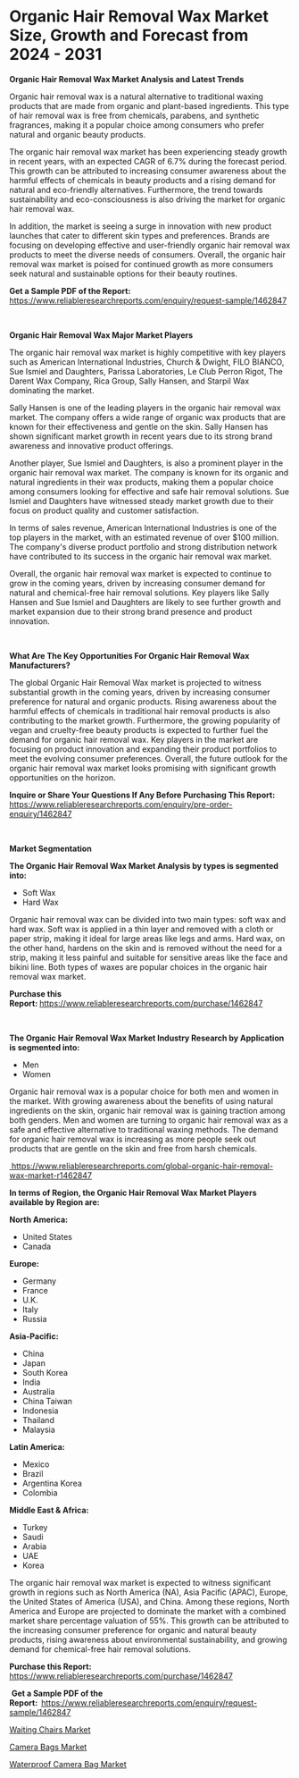 <p><h1>Organic Hair Removal Wax Market Size, Growth and Forecast from 2024 - 2031</h1></p><p><strong>Organic Hair Removal Wax Market Analysis and Latest Trends</strong></p>
<p><p>Organic hair removal wax is a natural alternative to traditional waxing products that are made from organic and plant-based ingredients. This type of hair removal wax is free from chemicals, parabens, and synthetic fragrances, making it a popular choice among consumers who prefer natural and organic beauty products.</p><p>The organic hair removal wax market has been experiencing steady growth in recent years, with an expected CAGR of 6.7% during the forecast period. This growth can be attributed to increasing consumer awareness about the harmful effects of chemicals in beauty products and a rising demand for natural and eco-friendly alternatives. Furthermore, the trend towards sustainability and eco-consciousness is also driving the market for organic hair removal wax.</p><p>In addition, the market is seeing a surge in innovation with new product launches that cater to different skin types and preferences. Brands are focusing on developing effective and user-friendly organic hair removal wax products to meet the diverse needs of consumers. Overall, the organic hair removal wax market is poised for continued growth as more consumers seek natural and sustainable options for their beauty routines.</p></p>
<p><strong>Get a Sample PDF of the Report:&nbsp;</strong> <a href="https://www.reliableresearchreports.com/enquiry/request-sample/1462847">https://www.reliableresearchreports.com/enquiry/request-sample/1462847</a></p>
<p>&nbsp;</p>
<p><strong>Organic Hair Removal Wax Major Market Players</strong></p>
<p><p>The organic hair removal wax market is highly competitive with key players such as American International Industries, Church & Dwight, FILO BIANCO, Sue Ismiel and Daughters, Parissa Laboratories, Le Club Perron Rigot, The Darent Wax Company, Rica Group, Sally Hansen, and Starpil Wax dominating the market.</p><p>Sally Hansen is one of the leading players in the organic hair removal wax market. The company offers a wide range of organic wax products that are known for their effectiveness and gentle on the skin. Sally Hansen has shown significant market growth in recent years due to its strong brand awareness and innovative product offerings.</p><p>Another player, Sue Ismiel and Daughters, is also a prominent player in the organic hair removal wax market. The company is known for its organic and natural ingredients in their wax products, making them a popular choice among consumers looking for effective and safe hair removal solutions. Sue Ismiel and Daughters have witnessed steady market growth due to their focus on product quality and customer satisfaction.</p><p>In terms of sales revenue, American International Industries is one of the top players in the market, with an estimated revenue of over $100 million. The company's diverse product portfolio and strong distribution network have contributed to its success in the organic hair removal wax market.</p><p>Overall, the organic hair removal wax market is expected to continue to grow in the coming years, driven by increasing consumer demand for natural and chemical-free hair removal solutions. Key players like Sally Hansen and Sue Ismiel and Daughters are likely to see further growth and market expansion due to their strong brand presence and product innovation.</p></p>
<p>&nbsp;</p>
<p><strong>What Are The Key Opportunities For Organic Hair Removal Wax Manufacturers?</strong></p>
<p><p>The global Organic Hair Removal Wax market is projected to witness substantial growth in the coming years, driven by increasing consumer preference for natural and organic products. Rising awareness about the harmful effects of chemicals in traditional hair removal products is also contributing to the market growth. Furthermore, the growing popularity of vegan and cruelty-free beauty products is expected to further fuel the demand for organic hair removal wax. Key players in the market are focusing on product innovation and expanding their product portfolios to meet the evolving consumer preferences. Overall, the future outlook for the organic hair removal wax market looks promising with significant growth opportunities on the horizon.</p></p>
<p><strong>Inquire or Share Your Questions If Any Before Purchasing This Report:</strong> <a href="https://www.reliableresearchreports.com/enquiry/pre-order-enquiry/1462847">https://www.reliableresearchreports.com/enquiry/pre-order-enquiry/1462847</a></p>
<p>&nbsp;</p>
<p><strong>Market Segmentation</strong></p>
<p><strong>The Organic Hair Removal Wax Market Analysis by types is segmented into:</strong></p>
<p><ul><li>Soft Wax</li><li>Hard Wax</li></ul></p>
<p><p>Organic hair removal wax can be divided into two main types: soft wax and hard wax. Soft wax is applied in a thin layer and removed with a cloth or paper strip, making it ideal for large areas like legs and arms. Hard wax, on the other hand, hardens on the skin and is removed without the need for a strip, making it less painful and suitable for sensitive areas like the face and bikini line. Both types of waxes are popular choices in the organic hair removal wax market.</p></p>
<p><strong>Purchase this Report:&nbsp;</strong><a href="https://www.reliableresearchreports.com/purchase/1462847">https://www.reliableresearchreports.com/purchase/1462847</a></p>
<p>&nbsp;</p>
<p><strong>The Organic Hair Removal Wax Market Industry Research by Application is segmented into:</strong></p>
<p><ul><li>Men</li><li>Women</li></ul></p>
<p><p>Organic hair removal wax is a popular choice for both men and women in the market. With growing awareness about the benefits of using natural ingredients on the skin, organic hair removal wax is gaining traction among both genders. Men and women are turning to organic hair removal wax as a safe and effective alternative to traditional waxing methods. The demand for organic hair removal wax is increasing as more people seek out products that are gentle on the skin and free from harsh chemicals.</p></p>
<p><a href="https://www.reliableresearchreports.com/global-organic-hair-removal-wax-market-r1462847">&nbsp;https://www.reliableresearchreports.com/global-organic-hair-removal-wax-market-r1462847</a></p>
<p><strong>In terms of Region, the Organic Hair Removal Wax Market Players available by Region are:</strong></p>
<p>
    <p> <strong> North America: </strong>
        <ul>
            <li>United States</li>
            <li>Canada</li>
        </ul>
        </p> 
    <p> <strong> Europe: </strong>
        <ul>
            <li>Germany</li>
            <li>France</li>
            <li>U.K.</li>
            <li>Italy</li>
            <li>Russia</li>
        </ul>
        </p> 
    <p> <strong> Asia-Pacific: </strong>
        <ul>
            <li>China</li>
            <li>Japan</li>
            <li>South Korea</li>
            <li>India</li>
            <li>Australia</li>
            <li>China Taiwan</li>
            <li>Indonesia</li>
            <li>Thailand</li>
            <li>Malaysia</li>
        </ul>
        </p> 
    <p> <strong> Latin America: </strong>
        <ul>
            <li>Mexico</li>
            <li>Brazil</li>
            <li>Argentina Korea</li>
            <li>Colombia</li>
        </ul>
        </p> 
    <p> <strong> Middle East & Africa: </strong>
        <ul>
            <li>Turkey</li>
            <li>Saudi</li>
            <li>Arabia</li>
            <li>UAE</li>
            <li>Korea</li>
        </ul>
    </p>
    </p>
<p><p>The organic hair removal wax market is expected to witness significant growth in regions such as North America (NA), Asia Pacific (APAC), Europe, the United States of America (USA), and China. Among these regions, North America and Europe are projected to dominate the market with a combined market share percentage valuation of 55%. This growth can be attributed to the increasing consumer preference for organic and natural beauty products, rising awareness about environmental sustainability, and growing demand for chemical-free hair removal solutions.</p></p>
<p><strong>Purchase this Report: </strong><a href="https://www.reliableresearchreports.com/purchase/1462847">https://www.reliableresearchreports.com/purchase/1462847</a></p>
<p>&nbsp;<strong>Get a Sample PDF of the Report:&nbsp;&nbsp;</strong><a href="https://www.reliableresearchreports.com/enquiry/request-sample/1462847">https://www.reliableresearchreports.com/enquiry/request-sample/1462847</a></p>
<p><strong></strong></p>
<p><p><a href="https://github.com/santosh758595/Market-Research-Report-List-5/blob/main/waiting-chairs-market.md">Waiting Chairs Market</a></p><p><a href="https://github.com/elizabethdagraca/Market-Research-Report-List-3/blob/main/camera-bags-market.md">Camera Bags Market</a></p><p><a href="https://github.com/mbisetmhermsr/Market-Research-Report-List-3/blob/main/waterproof-camera-bag-market.md">Waterproof Camera Bag Market</a></p></p>